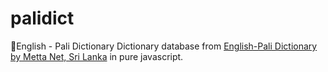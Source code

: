 # palidict

🪷English - Pali Dictionary
Dictionary database from <a href="https://www.budsas.org/ebud/dict-ep/index.htm">English-Pali Dictionary by Metta Net, Sri Lanka</a> in pure javascript.
